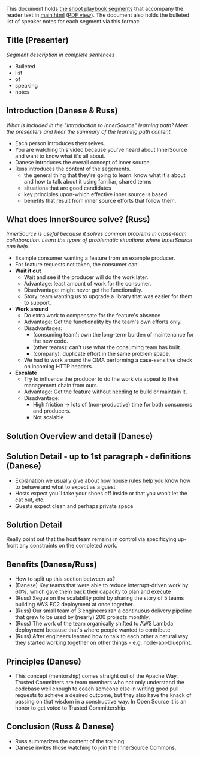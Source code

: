 This document holds [the shoot playbook segments](https://app.oreilly.com/authors/welcomekit/video.csp) that accompany the reader text in [main.html](https://github.com/rrrutledge/innersource-intro/blob/master/main.html) ([PDF view](https://github.com/rrrutledge/innersource-intro/files/1924845/InnerSource-Intro.pdf)).
The document also holds the bulleted list of speaker notes for each segment via this format:

## Title (Presenter)
_Segment description in complete sentences_

* Bulleted
* list
* of
* speaking
* notes

## Introduction (Danese & Russ)
_What is included in the "Introduction to InnerSource" learning path?  Meet the presenters and hear the summary of the learning path content._

* Each person introduces themselves.
* You are watching this video because you've heard about InnerSource and want to know what it's all about.
* Danese introduces the overall concept of inner source.
* Russ introduces the content of the segements.
  * the general thing that they're going to learn: know what it's about and how to talk about it using familiar, shared terms 
  * situations that are good candidates
  * key principles upon-which effective inner source is based
  * benefits that result from inner source efforts that follow them.

## What does InnerSource solve? (Russ)
_InnerSource is useful because it solves common problems in cross-team collaboration.  Learn the types of problematic situations where InnerSource can help._

* Example consumer wanting a feature from an example producer.
* For feature requests not taken, the consumer can:
* **Wait it out**
  * Wait and see if the producer will do the work later.
  * Advantage: least amount of work for the consumer.
  * Disadvantage: might never get the functionality.
  * Story: team wanting us to upgrade a library that was easier for them to support.
* **Work around**
  * Do extra work to compensate for the feature's absence
  * Advantage: Get the functionality by the team's own efforts only.
  * Disadvantages:
    * (consuming team): own the long-term burden of maintenance for the new code.
    * (other teams): can't use what the consuming team has built.
    * (company): duplicate effort in the same problem space.
  * We had to work around the QMA performing a case-sensitive check on incoming HTTP headers.
* **Escalate**
  * Try to influence the producer to do the work via appeal to their management chain from ours.
  * Advantage: Get the feature without needing to build or maintain it.
  * Disadvantage:
    * High friction -> lots of (non-productive) time for both consumers and producers.
    * Not scalable

## Solution Overview and detail (Danese)

## Solution Detail - up to 1st paragraph - definitions (Danese)

* Explanation we usually give about how house rules help you know how to behave and what to expect as a guest
* Hosts expect you’ll take your shoes off inside or that you won’t let the cat out, etc.
* Guests expect clean and perhaps private space

## Solution Detail

Really point out that the host team remains in control via specificying up-front any constraints on the completed work.

## Benefits (Danese/Russ)
* How to split up this section between us?
* (Danese) Key teams that were able to reduce interrupt-driven work by 60%, which gave them back their capacity to plan and execute
* (Russ) Segue on the scalability point by sharing the story of 5 teams building AWS EC2 deployment at once together.
* (Russ) Our small team of 3 engineers ran a continuous delivery pipeline that grew to be used by (nearly) 200 projects monthly.
* (Russ) The work of the team organically shifted to AWS Lambda deployment because that's where people wanted to contribute
* (Russ) After engineers learned how to talk to each other a natural way they started working together on other things - e.g. node-api-blueprint.

## Principles (Danese)

* This concept (mentorship) comes straight out of the Apache Way.
Trusted Committers are team members who not only understand the codebase well enough to coach someone else in writing good pull requests to achieve a desired outcome, but they also have the knack of passing on that wisdom in a constructive way.
In Open Source it is an honor to get voted to Trusted Committership.

## Conclusion (Russ & Danese)
* Russ summarizes the content of the training.
* Danese invites those watching to join the InnerSource Commons.
